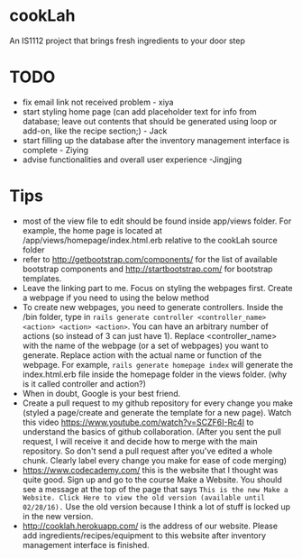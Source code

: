 # cookLah
An IS1112 project that brings fresh ingredients to your door step

# TODO
* fix email link not received problem - xiya
* start styling home page (can add placeholder text for info from database; leave out contents that should be generated using loop or add-on, like the recipe section;) - Jack
* start filling up the database after the inventory management interface is complete - Ziying
* advise functionalities and overall user experience -Jingjing

# Tips
* most of the view file to edit should be found inside app/views folder. For example, the home page is located at /app/views/homepage/index.html.erb relative to the cookLah source folder
* refer to http://getbootstrap.com/components/ for the list of available bootstrap components and http://startbootstrap.com/ for bootstrap templates.
* Leave the linking part to me. Focus on styling the webpages first. Create a webpage if you need to using the below method
* To create new webpages, you need to generate controllers. Inside the /bin folder, type in `rails generate controller <controller_name> <action> <action> <action>`.  You can have an arbitrary number of actions (so instead of 3 can just have 1). Replace <controller_name> with the name of the webpage (or a set of webpages) you want to generate. Replace action with the actual name or function of the webpage. For example, `rails generate homepage index` will generate the index.html.erb file inside the homepage folder in the views folder. (why is it called controller and action?)
* When in doubt, Google is your best friend.
* Create a pull request to my github repository for every change you make (styled a page/create and generate the template for a new page). Watch this video https://www.youtube.com/watch?v=SCZF6I-Rc4I to understand the basics of github collaboration. (After you sent the pull request, I will receive it and decide how to merge with the main repository. So don't send a pull request after you've edited a whole chunk. Clearly label every change you make for ease of code merging)
* https://www.codecademy.com/ this is the website that I thought was quite good. Sign up and go to the course Make a Website. You should see a message at the top of the page that says `This is the new Make a Website. Click Here to view the old version (available until 02/28/16).` Use the old version because I think a lot of stuff is locked up in the new version.
* http://cooklah.herokuapp.com/ is the address of our website. Please add ingredients/recipes/equipment to this website after inventory management interface is finished.
